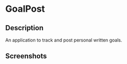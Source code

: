# GoalPost

## Description
An application to track and post personal written goals.

## Screenshots

